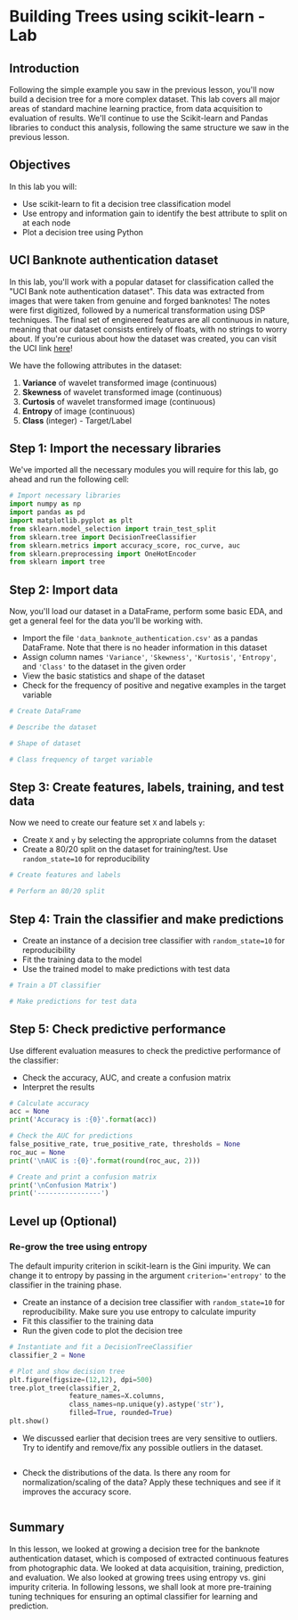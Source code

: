 # Building Trees using scikit-learn - Lab

## Introduction

Following the simple example you saw in the previous lesson, you'll now build a decision tree for a more complex dataset. This lab covers all major areas of standard machine learning practice, from data acquisition to evaluation of results. We'll continue to use the Scikit-learn and Pandas libraries to conduct this analysis, following the same structure we saw in the previous lesson.

## Objectives

In this lab you will:

- Use scikit-learn to fit a decision tree classification model 
- Use entropy and information gain to identify the best attribute to split on at each node 
- Plot a decision tree using Python 

## UCI Banknote authentication dataset

In this lab, you'll work with a popular dataset for classification called the "UCI Bank note authentication dataset". This data was extracted from images that were taken from genuine and forged banknotes! The notes were first digitized, followed by a numerical transformation using DSP techniques. The final set of engineered features are all continuous in nature, meaning that our dataset consists entirely of floats, with no strings to worry about. If you're curious about how the dataset was created, you can visit the UCI link [here](https://archive.ics.uci.edu/ml/datasets/banknote+authentication)!

We have the following attributes in the dataset:  

1. __Variance__ of wavelet transformed image (continuous) 
2. __Skewness__ of wavelet transformed image (continuous) 
3. __Curtosis__ of wavelet transformed image (continuous) 
4. __Entropy__ of image (continuous) 
5. __Class__ (integer) - Target/Label 

## Step 1: Import the necessary libraries 

We've imported all the necessary modules you will require for this lab, go ahead and run the following cell: 


```python
# Import necessary libraries
import numpy as np 
import pandas as pd 
import matplotlib.pyplot as plt
from sklearn.model_selection import train_test_split
from sklearn.tree import DecisionTreeClassifier 
from sklearn.metrics import accuracy_score, roc_curve, auc
from sklearn.preprocessing import OneHotEncoder
from sklearn import tree
```

## Step 2: Import data

Now, you'll load our dataset in a DataFrame, perform some basic EDA, and get a general feel for the data you'll be working with.

- Import the file `'data_banknote_authentication.csv'` as a pandas DataFrame. Note that there is no header information in this dataset 
- Assign column names `'Variance'`, `'Skewness'`, `'Kurtosis'`, `'Entropy'`, and `'Class'` to the dataset in the given order 
- View the basic statistics and shape of the dataset 
- Check for the frequency of positive and negative examples in the target variable


```python
# Create DataFrame

```


```python
# Describe the dataset

```


```python
# Shape of dataset

```


```python
# Class frequency of target variable 

```

## Step 3: Create features, labels, training, and test data

Now we need to create our feature set `X` and labels `y`:  
- Create `X` and `y` by selecting the appropriate columns from the dataset
- Create a 80/20 split on the dataset for training/test. Use `random_state=10` for reproducibility


```python
# Create features and labels

```


```python
# Perform an 80/20 split

```

## Step 4: Train the classifier and make predictions
- Create an instance of a decision tree classifier with `random_state=10` for reproducibility
- Fit the training data to the model 
- Use the trained model to make predictions with test data


```python
# Train a DT classifier

```


```python
# Make predictions for test data

```

## Step 5: Check predictive performance

Use different evaluation measures to check the predictive performance of the classifier: 
- Check the accuracy, AUC, and create a confusion matrix 
- Interpret the results 


```python
# Calculate accuracy 
acc = None
print('Accuracy is :{0}'.format(acc))

# Check the AUC for predictions
false_positive_rate, true_positive_rate, thresholds = None
roc_auc = None
print('\nAUC is :{0}'.format(round(roc_auc, 2)))

# Create and print a confusion matrix 
print('\nConfusion Matrix')
print('----------------')
```

## Level up (Optional)


### Re-grow the tree using entropy 

The default impurity criterion in scikit-learn is the Gini impurity. We can change it to entropy by passing in the argument `criterion='entropy'` to the classifier in the training phase.  

- Create an instance of a decision tree classifier with `random_state=10` for reproducibility. Make sure you use entropy to calculate impurity 
- Fit this classifier to the training data 
- Run the given code to plot the decision tree


```python
# Instantiate and fit a DecisionTreeClassifier
classifier_2 = None
```


```python
# Plot and show decision tree
plt.figure(figsize=(12,12), dpi=500)
tree.plot_tree(classifier_2, 
               feature_names=X.columns,
               class_names=np.unique(y).astype('str'),
               filled=True, rounded=True)
plt.show()
```

- We discussed earlier that decision trees are very sensitive to outliers. Try to identify and remove/fix any possible outliers in the dataset.


```python

```

- Check the distributions of the data. Is there any room for normalization/scaling of the data? Apply these techniques and see if it improves the accuracy score.


```python

```

## Summary 

In this lesson, we looked at growing a decision tree for the banknote authentication dataset, which is composed of extracted continuous features from photographic data. We looked at data acquisition, training, prediction, and evaluation. We also looked at growing trees using entropy vs. gini impurity criteria. In following lessons, we shall look at more pre-training tuning techniques for ensuring an optimal classifier for learning and prediction.  

